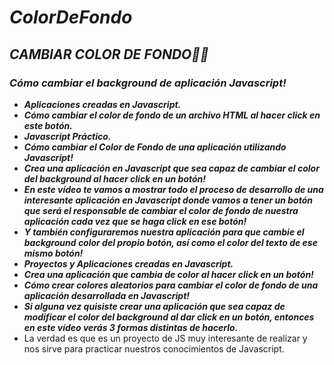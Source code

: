 # **_ColorDeFondo_**

## **_CAMBIAR COLOR DE FONDO🧑‍💻_**

### **_Cómo cambiar el background de aplicación Javascript!_**

- **_Aplicaciones creadas en Javascript._**
- **_Cómo cambiar el color de fondo de un archivo HTML al hacer click en este botón._**
- **_Javascript Práctico._**
- **_Cómo cambiar el Color de Fondo de una aplicación utilizando Javascript!_**
- **_Crea una aplicación en Javascript que sea capaz de cambiar el color del background al hacer click en un botón!_**
- **_En este vídeo te vamos a mostrar todo el proceso de desarrollo de una interesante aplicación en Javascript donde vamos a tener un botón que será el responsable de cambiar el color de fondo de nuestra aplicación cada vez que se haga click en ese botón!_**
- **_Y también configuraremos nuestra aplicación para que cambie el background color del propio botón, así como el color del texto de ese mismo botón!_**
- **_Proyectos y Aplicaciones creadas en Javascript._**
- **_Crea una aplicación que cambia de color al hacer click en un botón!_**
- **_Cómo crear colores aleatorios para cambiar el color de fondo de una aplicación desarrollada en Javascript!_**
- **_Si alguna vez quisiste crear una aplicación que sea capaz de modificar el color del background al dar click en un botón, entonces en este vídeo verás 3 formas distintas de hacerlo._**
- La verdad es que es un proyecto de JS muy interesante de realizar y nos sirve para practicar nuestros conocimientos de Javascript.
